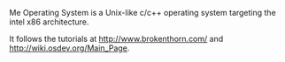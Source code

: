 Me Operating System is a Unix-like c/c++ operating system targeting the intel x86 architecture.

It follows the tutorials at http://www.brokenthorn.com/ and http://wiki.osdev.org/Main_Page.
